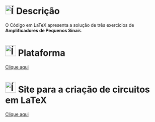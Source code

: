 # <img src="https://github.com/user-attachments/assets/caabfdf0-0f9e-44a3-8200-c6579fe87887" alt="Ícone de descrição" width="28"> Descrição
O Código em LaTeX apresenta a solução de três exercícios de **Amplificadores de Pequenos Sinai**s.

# <img src="https://img.icons8.com/?size=100&id=WBooq2dInw0x&format=png&color=000000" alt="Ícone do LaTeX" width="34"> Plataforma
[Clique aqui](https://www.overleaf.com/)

# <img src="https://img.icons8.com/?size=100&id=nHkKTe8XTpe7&format=png&color=000000" alt="Ícone do LaTeX" width="34"> Site para a criação de circuitos em LaTeX
[Clique aqui](https://circuit2tikz.tf.fau.de/designer/)
